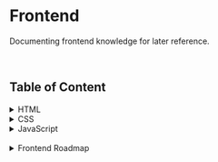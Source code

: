 # **Frontend**

Documenting frontend knowledge for later reference.

<br>

## **Table of Content**

<details>
<summary>HTML</summary>

- [HTML]()
- [head]()
- [Attributes]()

</details>

<!--  -->

<details>
<summary>CSS</summary>

- [CSS](./css/1-css.md)
- [Selectors](./css/2-selectors.md)

</details>

<!--  -->

<details>
<summary>JavaScript</summary>

- [JavaScript Destructuring](./js/js-destructuring.md)

</details>

<br>

<details>
<summary>Frontend Roadmap</summary>

<br>

<ul>
    <li>Introductory Knowledge about Web Development and Internet Overview</li>
</ul>

<ul>
    <li><b>HTML</b></li>
    <li><b>CSS</b></li>
</ul>

<ul>
    <li>CSS Preprocessor: <b>Sass</b></li>
    <li>CSS Architecture: <b>BEM</b></li>
</ul>

<ul>
    <li>User Interface Web Design Fundamentals</li>
</ul>

<ul>
    <li>Programming language: <b>JavaScript</b></li>
    <li>Strongly typed programming language: <b>TypeScript</b></li>
    <li>Framework: <b>React</b></li>
</ul>

<ul>
    <li>Command Line Interface Usage</li>
    <li>Version Control System: <b>Git</b></li>
    <li>Repository Hosting Service: <b>GitHub</b></li>
</ul>

<ul>
    <li><b>npm</b> Package Manager</li>
    <li>Task Runner: <b>npm</b> scripts</li>
    <li>Module Bundler: <b>Parcel</b></li>
</ul>

<ul>
    <li>Web Security Knowledge</li>
    <li>Linters and Formatters: Prettier and ESLint</li>
</ul>

</details>
